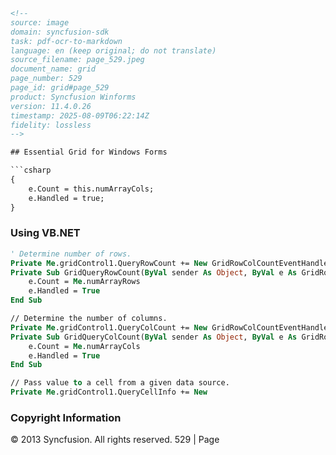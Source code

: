 ```html
<!-- 
source: image
domain: syncfusion-sdk
task: pdf-ocr-to-markdown
language: en (keep original; do not translate)
source_filename: page_529.jpeg
document_name: grid
page_number: 529
page_id: grid#page_529
product: Syncfusion Winforms
version: 11.4.0.26
timestamp: 2025-08-09T06:22:14Z
fidelity: lossless
-->

## Essential Grid for Windows Forms

```csharp
{
    e.Count = this.numArrayCols;
    e.Handled = true;
}
```

### Using VB.NET

```vb
' Determine number of rows.
Private Me.gridControl1.QueryRowCount += New GridRowColCountEventHandler(AddressOf GridQueryRowCount)
Private Sub GridQueryRowCount(ByVal sender As Object, ByVal e As GridRowColCountEventArgs)
    e.Count = Me.numArrayRows
    e.Handled = True
End Sub

// Determine the number of columns.
Private Me.gridControl1.QueryColCount += New GridRowColCountEventHandler(AddressOf GridQueryColCount)
Private Sub GridQueryColCount(ByVal sender As Object, ByVal e As GridRowColCountEventArgs)
    e.Count = Me.numArrayCols
    e.Handled = True
End Sub

// Pass value to a cell from a given data source.
Private Me.gridControl1.QueryCellInfo += New 
```

### Copyright Information

© 2013 Syncfusion. All rights reserved. 529 | Page
```